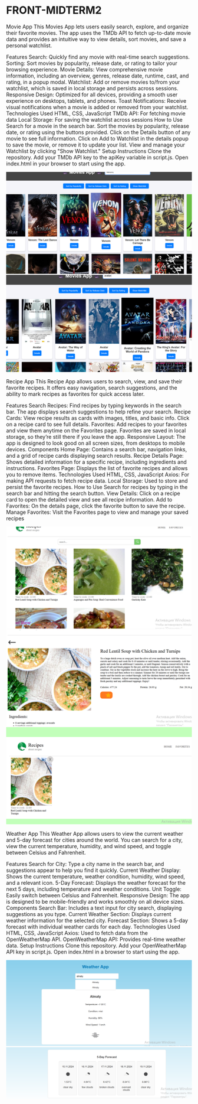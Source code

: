 # FRONT-MIDTERM2
Movie App
This Movies App lets users easily search, explore, and organize their favorite movies. The app uses the TMDb API to fetch up-to-date movie data and provides an intuitive way to view details, sort movies, and save a personal watchlist.

Features
Search: Quickly find any movie with real-time search suggestions.
Sorting: Sort movies by popularity, release date, or rating to tailor your browsing experience.
Movie Details: View comprehensive movie information, including an overview, genres, release date, runtime, cast, and rating, in a popup modal.
Watchlist: Add or remove movies to/from your watchlist, which is saved in local storage and persists across sessions.
Responsive Design: Optimized for all devices, providing a smooth user experience on desktops, tablets, and phones.
Toast Notifications: Receive visual notifications when a movie is added or removed from your watchlist.
Technologies Used
HTML, CSS, JavaScript
TMDb API: For fetching movie data
Local Storage: For saving the watchlist across sessions
How to Use
Search for a movie in the search bar.
Sort the movies by popularity, release date, or rating using the buttons provided.
Click on the Details button of any movie to see full information.
Click on Add to Watchlist in the details popup to save the movie, or remove it to update your list.
View and manage your Watchlist by clicking "Show Watchlist."
Setup Instructions
Clone the repository.
Add your TMDb API key to the apiKey variable in script.js.
Open index.html in your browser to start using the app.

![image alt](https://github.com/SezimSatlyk-klych/FRONT-MIDTERM2/blob/70d4b9e9949d11b07c54444e9290290f765fddf4/movie1.png)
![image alt](https://github.com/SezimSatlyk-klych/FRONT-MIDTERM2/blob/bdae45be4f3ac26438cc5781b4d7138c3910bd13/movie2.png)

Recipe App
This Recipe App allows users to search, view, and save their favorite recipes. It offers easy navigation, search suggestions, and the ability to mark recipes as favorites for quick access later.

Features
Search Recipes: Find recipes by typing keywords in the search bar. The app displays search suggestions to help refine your search.
Recipe Cards: View recipe results as cards with images, titles, and basic info. Click on a recipe card to see full details.
Favorites: Add recipes to your favorites and view them anytime on the Favorites page. Favorites are saved in local storage, so they’re still there if you leave the app.
Responsive Layout: The app is designed to look good on all screen sizes, from desktops to mobile devices.
Components
Home Page: Contains a search bar, navigation links, and a grid of recipe cards displaying search results.
Recipe Details Page: Shows detailed information for a specific recipe, including ingredients and instructions.
Favorites Page: Displays the list of favorite recipes and allows you to remove items.
Technologies Used
HTML, CSS, JavaScript
Axios: For making API requests to fetch recipe data.
Local Storage: Used to store and persist the favorite recipes.
How to Use
Search for recipes by typing in the search bar and hitting the search button.
View Details: Click on a recipe card to open the detailed view and see all recipe information.
Add to Favorites: On the details page, click the favorite button to save the recipe.
Manage Favorites: Visit the Favorites page to view and manage your saved recipes


![image alt](https://github.com/SezimSatlyk-klych/FRONT-MIDTERM2/blob/bdae45be4f3ac26438cc5781b4d7138c3910bd13/recipe1.png)
![image alt](https://github.com/SezimSatlyk-klych/FRONT-MIDTERM2/blob/bdae45be4f3ac26438cc5781b4d7138c3910bd13/recipe2.png)
![image alt](https://github.com/SezimSatlyk-klych/FRONT-MIDTERM2/blob/bdae45be4f3ac26438cc5781b4d7138c3910bd13/recipe3.png)

Weather App
This Weather App allows users to view the current weather and 5-day forecast for cities around the world. You can search for a city, view the current temperature, humidity, and wind speed, and toggle between Celsius and Fahrenheit.

Features
Search for City: Type a city name in the search bar, and suggestions appear to help you find it quickly.
Current Weather Display: Shows the current temperature, weather condition, humidity, wind speed, and a relevant icon.
5-Day Forecast: Displays the weather forecast for the next 5 days, including temperature and weather conditions.
Unit Toggle: Easily switch between Celsius and Fahrenheit.
Responsive Design: The app is designed to be mobile-friendly and works smoothly on all device sizes.
Components
Search Bar: Includes a text input for city search, displaying suggestions as you type.
Current Weather Section: Displays current weather information for the selected city.
Forecast Section: Shows a 5-day forecast with individual weather cards for each day.
Technologies Used
HTML, CSS, JavaScript
Axios: Used to fetch data from the OpenWeatherMap API.
OpenWeatherMap API: Provides real-time weather data.
Setup Instructions
Clone this repository.
Add your OpenWeatherMap API key in script.js.
Open index.html in a browser to start using the app.


![image alt](https://github.com/SezimSatlyk-klych/FRONT-MIDTERM2/blob/fe662440c0e59fc5d8ff5f868e86e9fabb9e7802/weather1.png)
![image alt](https://github.com/SezimSatlyk-klych/FRONT-MIDTERM2/blob/fe662440c0e59fc5d8ff5f868e86e9fabb9e7802/weather2.png)




